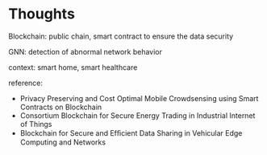 # Thoughts

Blockchain: public chain, smart contract to ensure the data security

GNN: detection of abnormal network behavior

context: smart home, smart healthcare

reference: 
- Privacy Preserving and Cost Optimal Mobile Crowdsensing using Smart Contracts on Blockchain
- Consortium Blockchain for Secure Energy Trading in Industrial Internet of Things 
- Blockchain for Secure and Efﬁcient Data Sharing in Vehicular Edge Computing and Networks 
